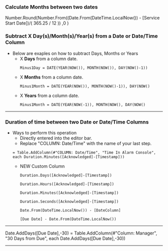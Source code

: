 ### Calculate Months between two dates

Number.Round(Number.From((Date.From(DateTime.LocalNow()) - [Service Start Date])/( 365.25 / 12 )) ,0 )

### Subtract X Day(s)/Month(s)/Year(s) from a Date or Date/Time Column
 - Below are exaples on how to subtract Days, Months or Years
    - X **Days** from a column date.
      ```
      Minus1Day = DATE(YEAR(NOW()), MONTH(NOW()), DAY(NOW()-1))
      ```
    - X **Months** from a column date.
      ```
      Minus1Month = DATE(YEAR(NOW()), MONTH(NOW()-1)), DAY(NOW()
      ```
    - X **Years** from a column date.
      ```
      Minus1Month = DATE(YEAR(NOW(-1)), MONTH(NOW(), DAY(NOW()
      ```

***

### Duration of time between two Date or Date/Time Columns
 - Ways to perform this operation
    - Directly entered into the editor bar.
     - Replace "COLUMN: Date/Time" with the name of your last step.
      ```
      = Table.AddColumn(#"COLUMN: Date/Time", "Time In Alarm Console", each Duration.Minutes([Acknowledged]-[Timestamp]))
      ```
    - NEW Custom Column
      ```
      Duration.Days([Acknowledged]-[Timestamp])
      ```
      ```
      Duration.Hours([Acknowledged]-[Timestamp])
      ```
      ```
      Duration.Minutes([Acknowledged]-[Timestamp])
      ```
      ```
      Duration.Seconds([Acknowledged]-[Timestamp])
      ```
      ```
      Date.From(DateTime.LocalNow()) - [DateColumn]
      ```
      ```
      [Due Date] - Date.From(DateTime.LocalNow())
      ```
***

Date.AddDays([Due Date],-30)
= Table.AddColumn(#"Column: Manager", "30 Days from Due", each Date.AddDays([Due Date],-30))
***

